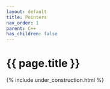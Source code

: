 ```yaml
---
layout: default
title: Pointers
nav_order: 1
parent: C++
has_children: false
---
```


{{ page.title }}
======================

{% include under_construction.html %}


<br>

<br>